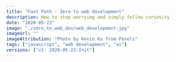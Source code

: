 ```yaml
---
title: "Fast Path - Zero to web development"
description: How to stop worrying and simply follow curiosity
date: "2020-05-23"
image: "./zero_to_web_dev/web_development.jpg"
imageUrl: ""
imageAttribution: "Photo by Kevin Ku from Pexels"
tags: ["javascript", "web development", "ai"]
versions: ["v1: 2020-05-23:Init"]
---
```

